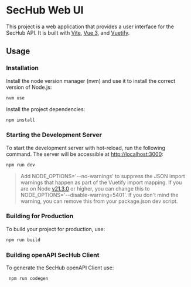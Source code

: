 <!-- SPDX-License-Identifier: MIT --->
# SecHub Web UI

This project is a web application that provides a user interface for the SecHub API. It is built with [Vite](https://vitejs.dev/), [Vue 3](https://v3.vuejs.org/), and [Vuetify](https://vuetifyjs.com/en/).

## Usage

### Installation

Install the node version manager (nvm) and use it to install the correct version of Node.js:

```bash
nvm use
```

Install the project dependencies:

```bash
npm install
```

### Starting the Development Server

To start the development server with hot-reload, run the following command. The server will be accessible at [http://localhost:3000](http://localhost:3000):

```bash
npm run dev
```

> Add NODE_OPTIONS='--no-warnings' to suppress the JSON import warnings that happen as part of the Vuetify import mapping. If you are on Node [v21.3.0](https://nodejs.org/en/blog/release/v21.3.0) or higher, you can change this to NODE_OPTIONS='--disable-warning=5401'. If you don't mind the warning, you can remove this from your package.json dev script.

### Building for Production

To build your project for production, use:

```bash
npm run build
```

### Building openAPI SecHub Client

To generate the SecHub openAPI Client use:

```bash
 npm run codegen
 ```

